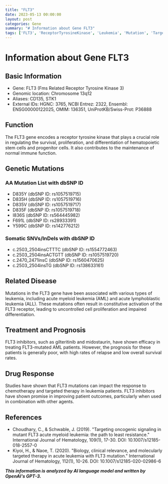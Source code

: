 ```yaml
---
title: "FLT3"
date: 2023-05-13 00:00:00
layout: post
categories: Gene
summary: "# Information about Gene FLT3"
tags: ['FLT3', 'ReceptorTyrosineKinase', 'Leukemia', 'Mutation', 'TargetedTherapy', 'Prognosis', 'Chemotherapy', 'DrugResponse']
---
```


# Information about Gene FLT3

## Basic Information
- Gene: FLT3 (Fms Related Receptor Tyrosine Kinase 3)
- Genomic location: Chromosome 13q12
- Aliases: CD135, STK1 
- External IDs: HGNC: 3765, NCBI Entrez: 2322, Ensembl: ENSG00000122025, OMIM: 136351, UniProtKB/Swiss-Prot: P36888

## Function
The FLT3 gene encodes a receptor tyrosine kinase that plays a crucial role in regulating the survival, proliferation, and differentiation of hematopoietic stem cells and progenitor cells. It also contributes to the maintenance of normal immune function.

## Genetic Mutations
### AA Mutation List with dbSNP ID
- D835Y (dbSNP ID: rs1057519715)
- D835H (dbSNP ID: rs1057519716)
- D835V (dbSNP ID: rs1057519717)
- D835F (dbSNP ID: rs1057519718)
- I836S (dbSNP ID: rs564445982)
- F691L (dbSNP ID: rs28933391)
- Y599C (dbSNP ID: rs142776212)

### Somatic SNVs/InDels with dbSNP ID
- c.2503_2504insCTTTC (dbSNP ID: rs1554772463)
- c.2503_2504insACTGTT (dbSNP ID: rs1057519720)
- c.2470_2471insC (dbSNP ID: rs1560470625)
- c.2503_2504insTG (dbSNP ID: rs138633161)

## Related Disease
Mutations in the FLT3 gene have been associated with various types of leukemia, including acute myeloid leukemia (AML) and acute lymphoblastic leukemia (ALL). These mutations often result in constitutive activation of the FLT3 receptor, leading to uncontrolled cell proliferation and impaired differentiation.

## Treatment and Prognosis
FLT3 inhibitors, such as gilteritinib and midostaurin, have shown efficacy in treating FLT3-mutated AML patients. However, the prognosis for these patients is generally poor, with high rates of relapse and low overall survival rates.

## Drug Response
Studies have shown that FLT3 mutations can impact the response to chemotherapy and targeted therapy in leukemia patients. FLT3 inhibitors have shown promise in improving patient outcomes, particularly when used in combination with other agents.

## References
- Choudhary, C., & Schwable, J. (2019). "Targeting oncogenic signaling in mutant FLT3 acute myeloid leukemia: the path to least resistance." International Journal of Hematology, 109(1), 17-30. DOI: 10.1007/s12185-018-2557-0
- Kiyoi, H., & Naoe, T. (2020). "Biology, clinical relevance, and molecularly targeted therapy in acute leukemia with FLT3 mutation." International Journal of Hematology, 112(1), 10-26. DOI: 10.1007/s12185-020-02986-6

**_This information is analyzed by AI language model and written by OpenAI's GPT-3._**